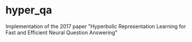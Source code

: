 # hyper_qa
Implementation of the 2017 paper "Hyperbolic Representation Learning for Fast and Efficient Neural Question Answering" 
